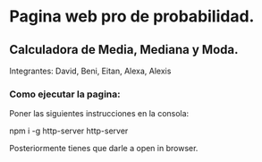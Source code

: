 # Pagina web pro de probabilidad.
## Calculadora de Media, Mediana y Moda.
Integrantes: David, Beni, Eitan, Alexa, Alexis

### Como ejecutar la pagina:
Poner las siguientes instrucciones en la consola: 

npm i -g http-server
http-server

Posteriormente tienes que darle a open in browser.

